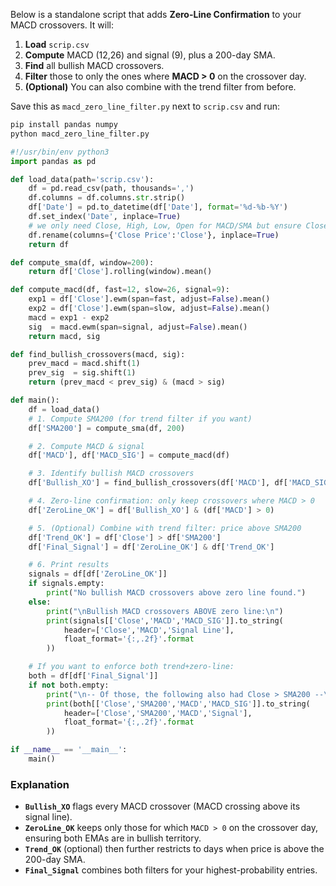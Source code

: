 Below is a standalone script that adds **Zero-Line Confirmation** to your MACD crossovers. It will:

1. **Load** `scrip.csv`
2. **Compute** MACD (12,26) and signal (9), plus a 200-day SMA.
3. **Find** all bullish MACD crossovers.
4. **Filter** those to only the ones where **MACD > 0** on the crossover day.
5. **(Optional)** You can also combine with the trend filter from before.

Save this as `macd_zero_line_filter.py` next to `scrip.csv` and run:

```bash
pip install pandas numpy
python macd_zero_line_filter.py
```

```python
#!/usr/bin/env python3
import pandas as pd

def load_data(path='scrip.csv'):
    df = pd.read_csv(path, thousands=',')
    df.columns = df.columns.str.strip()
    df['Date'] = pd.to_datetime(df['Date'], format='%d-%b-%Y')
    df.set_index('Date', inplace=True)
    # we only need Close, High, Low, Open for MACD/SMA but ensure Close is present
    df.rename(columns={'Close Price':'Close'}, inplace=True)
    return df

def compute_sma(df, window=200):
    return df['Close'].rolling(window).mean()

def compute_macd(df, fast=12, slow=26, signal=9):
    exp1 = df['Close'].ewm(span=fast, adjust=False).mean()
    exp2 = df['Close'].ewm(span=slow, adjust=False).mean()
    macd = exp1 - exp2
    sig  = macd.ewm(span=signal, adjust=False).mean()
    return macd, sig

def find_bullish_crossovers(macd, sig):
    prev_macd = macd.shift(1)
    prev_sig  = sig.shift(1)
    return (prev_macd < prev_sig) & (macd > sig)

def main():
    df = load_data()
    # 1. Compute SMA200 (for trend filter if you want)
    df['SMA200'] = compute_sma(df, 200)

    # 2. Compute MACD & signal
    df['MACD'], df['MACD_SIG'] = compute_macd(df)

    # 3. Identify bullish MACD crossovers
    df['Bullish_XO'] = find_bullish_crossovers(df['MACD'], df['MACD_SIG'])

    # 4. Zero-line confirmation: only keep crossovers where MACD > 0
    df['ZeroLine_OK'] = df['Bullish_XO'] & (df['MACD'] > 0)

    # 5. (Optional) Combine with trend filter: price above SMA200
    df['Trend_OK'] = df['Close'] > df['SMA200']
    df['Final_Signal'] = df['ZeroLine_OK'] & df['Trend_OK']

    # 6. Print results
    signals = df[df['ZeroLine_OK']]
    if signals.empty:
        print("No bullish MACD crossovers above zero line found.")
    else:
        print("\nBullish MACD crossovers ABOVE zero line:\n")
        print(signals[['Close','MACD','MACD_SIG']].to_string(
            header=['Close','MACD','Signal Line'],
            float_format='{:,.2f}'.format
        ))

    # If you want to enforce both trend+zero-line:
    both = df[df['Final_Signal']]
    if not both.empty:
        print("\n-- Of those, the following also had Close > SMA200 --\n")
        print(both[['Close','SMA200','MACD','MACD_SIG']].to_string(
            header=['Close','SMA200','MACD','Signal'],
            float_format='{:,.2f}'.format
        ))

if __name__ == '__main__':
    main()
```

### Explanation

* **`Bullish_XO`** flags every MACD crossover (MACD crossing above its signal line).
* **`ZeroLine_OK`** keeps only those for which `MACD > 0` on the crossover day, ensuring both EMAs are in bullish territory.
* **`Trend_OK`** (optional) then further restricts to days when price is above the 200-day SMA.
* **`Final_Signal`** combines both filters for your highest-probability entries.
